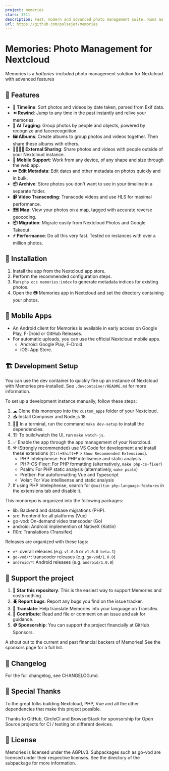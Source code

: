 ```yaml
---
project: memories
stars: 3511
description: Fast, modern and advanced photo management suite. Runs as a Nextcloud app.
url: https://github.com/pulsejet/memories
---
```


Memories: Photo Management for Nextcloud
========================================

Memories is a _batteries-included_ photo management solution for Nextcloud with advanced features

🎁 Features
-----------

-   **📸 Timeline**: Sort photos and videos by date taken, parsed from Exif data.
-   **⏪ Rewind**: Jump to any time in the past instantly and relive your memories.
-   **🤖 AI Tagging**: Group photos by people and objects, powered by recognize and facerecognition.
-   **🖼️ Albums**: Create albums to group photos and videos together. Then share these albums with others.
-   **🫱🏻‍🫲🏻 External Sharing**: Share photos and videos with people outside of your Nextcloud instance.
-   **📱 Mobile Support**: Work from any device, of any shape and size through the web app.
-   **✏️ Edit Metadata**: Edit dates and other metadata on photos quickly and in bulk.
-   **📦 Archive**: Store photos you don't want to see in your timeline in a separate folder.
-   **📹 Video Transcoding**: Transcode videos and use HLS for maximal performance.
-   **🗺️ Map**: View your photos on a map, tagged with accurate reverse geocoding.
-   **📦 Migration**: Migrate easily from Nextcloud Photos and Google Takeout.
-   **⚡️ Performance**: Do all this very fast. Tested on instances with over a million photos.

🚀 Installation
---------------

1.  Install the app from the Nextcloud app store.
2.  Perform the recommended configuration steps.
3.  Run `php occ memories:index` to generate metadata indices for existing photos.
4.  Open the 📷 Memories app in Nextcloud and set the directory containing your photos.

📱 Mobile Apps
--------------

-   An Android client for Memories is available in early access on Google Play, F-Droid or GitHub Releases.
-   For automatic uploads, you can use the official Nextcloud mobile apps.
    -   Android: Google Play, F-Droid
    -   iOS: App Store.

🏗 Development Setup
--------------------

You can use the dev container to quickly fire up an instance of Nextcloud with Memories pre-installed. See `.devcontainer/README.md` for more information.

To set up a development instance manually, follow these steps:

1.  ☁ Clone this monorepo into the `custom_apps` folder of your Nextcloud.
2.  📥 Install Composer and Node.js 18
3.  👩‍💻 In a terminal, run the command `make dev-setup` to install the dependencies.
4.  🏗 To build/watch the UI, run `make watch-js`.
5.  ✅ Enable the app through the app management of your Nextcloud.
6.  ⚒️ (Strongly recommended) use VS Code for development and install these extensions (`Ctrl+Shift+P` > `Show Recommended Extensions`).
    -   PHP Intelephense: For PHP intellisense and static analysis
    -   PHP-CS-Fixer: For PHP formatting (alternatively, `make php-cs-fixer`)
    -   Psalm: For PHP static analysis (alternatively, `make psalm`)
    -   Prettier: For autoformatting Vue and Typescript
    -   Volar: For Vue intellisense and static analysis
7.  If using PHP Intelephense, search for `@builtin php-language-features` in the extensions tab and disable it.

This monorepo is organized into the following packages:

-   lib: Backend and database migrations (PHP).
-   src: Frontend for all platforms (Vue)
-   go-vod: On-demand video transcoder (Go)
-   android: Android implemention of NativeX (Kotlin)
-   l10n: Translations (Transifex)

Releases are organized with these tags:

-   `v*`: overall releases (e.g. `v1.0.0` or `v1.0.0-beta.1`)
-   `go-vod/*`: transcoder releases (e.g. `go-vod/1.0.0`)
-   `android/*`: Android releases (e.g. `android/1.0.0`)

🤝 Support the project
----------------------

1.  **🌟 Star this repository**: This is the easiest way to support Memories and costs nothing.
2.  **🪲 Report bugs**: Report any bugs you find on the issue tracker.
3.  **📖 Translate**: Help translate Memories into your language on Transifex.
4.  **📝 Contribute**: Read and file or comment on an issue and ask for guidance.
5.  **🪙 Sponsorship**: You can support the project financially at GitHub Sponsors.

A shout out to the current and past financial backers of Memories! See the sponsors page for a full list.

📝 Changelog
------------

For the full changelog, see CHANGELOG.md.

🙏 Special Thanks
-----------------

To the great folks building Nextcloud, PHP, Vue and all the other dependencies that make this project possible.

Thanks to GitHub, CircleCI and BrowserStack for sponsorship for Open Source projects for CI / testing on different devices.

📄 License
----------

Memories is licensed under the AGPLv3. Subpackages such as go-vod are licensed under their respective licenses. See the directory of the subpackage for more information.
